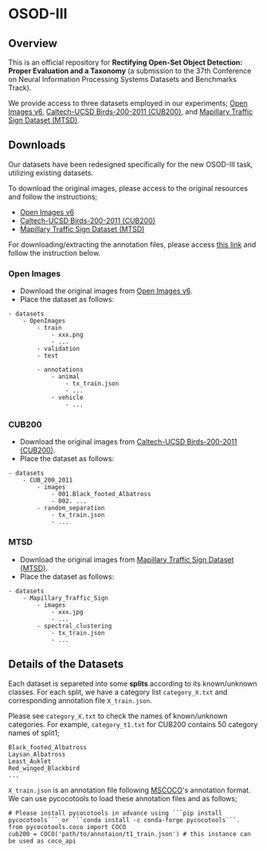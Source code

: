 # OSOD-III 

## Overview
This is an official repository for **Rectifying Open-Set Object Detection: Proper Evaluation and a Taxonomy** (a submission to the 37th Conference on Neural Information Processing Systems Datasets and Benchmarks Track).

We provide access to three datasets employed in our experiments;
[Open Images v6](https://storage.googleapis.com/openimages/web/download_v6.html), [Caltech-UCSD Birds-200-2011 (CUB200)](https://www.vision.caltech.edu/datasets/cub_200_2011/), and [Mapillary Traffic Sign Dataset (MTSD)](https://www.mapillary.com/dataset/trafficsign).

## Downloads
Our datasets have been redesigned specifically for the new OSOD-III task, utilizing existing datasets.

To download the original images, please access to the original resources and follow the instructions;
- [Open Images v6](https://storage.googleapis.com/openimages/web/download_v6.html)
- [Caltech-UCSD Birds-200-2011 (CUB200)](https://www.vision.caltech.edu/datasets/cub_200_2011/)
- [Mapillary Traffic Sign Dataset (MTSD)](https://www.mapillary.com/dataset/trafficsign)

For downloading/extracting the annotation files, please access [this link](https://www.dropbox.com/sh/ciw4dhy4dpcqptb/AACxgUcoT4cYfUCIQKfRB-INa?dl=0) and follow the instruction below.

### Open Images
- Download the original images from [Open Images v6](https://storage.googleapis.com/openimages/web/download_v6.html).
- Place the dataset as follows:
```
- datasets
    - OpenImages
        - train
            - xxx.png
            - ...
        - validation
        - test

        - annotations
            - animal
                - tx_train.json
                - ...
            - vehicle
                - ...
```

### CUB200
- Download the original images from [Caltech-UCSD Birds-200-2011 (CUB200)](https://www.vision.caltech.edu/datasets/cub_200_2011/).
- Place the dataset as follows:
```
- datasets
    - CUB_200_2011
        - images
            - 001.Black_footed_Albatross
            - 002. ...
        - random_separation
            - tx_train.json
            - ...
```

### MTSD
- Download the original images from [Mapillary Traffic Sign Dataset (MTSD)](https://www.mapillary.com/dataset/trafficsign).
- Place the dataset as follows:
```
- datasets
    - Mapillary_Traffic_Sign
        - images
            - xxx.jpg
            - ...
        - spectral_clustering
            - tx_train.json
            - ...
```

## Details of the Datasets
Each dataset is separeted into some **splits** according to its known/unknown classes.
For each split, we have a category list ```category_X.txt``` and corresponding annotation file ```X_train.json```.

Please see ```category_X.txt``` to check the names of known/unknown categories.
For example, ```category_t1.txt``` for CUB200 contains 50 category names of split1;
```
Black_footed_Albatross
Laysan_Albatross
Least_Auklet
Red_winged_Blackbird
...
```

```X_train.json``` is an annotation file following [MSCOCO](https://cocodataset.org/#home)'s annotation format.
We can use pycocotools to load these annotation files and as follows;
```
# Please install pycocotools in advance using ```pip install pycocotools``` or ```conda install -c conda-forge pycocotools```.
from pycocotools.coco import COCO
cub200 = COCO('path/to/annotaion/t1_train.json') # this instance can be used as coco_api
```